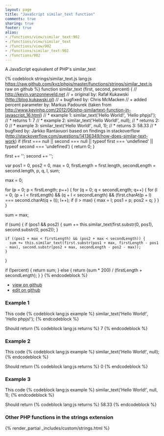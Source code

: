```yaml
---
layout: page
title: "JavaScript similar_text function"
comments: true
sharing: true
footer: true
alias:
- /functions/view/similar_text:902
- /functions/view/similar_text
- /functions/view/902
- /functions/similar_text:902
- /functions/902
---
```

<!-- Generated by Rakefile:build -->
A JavaScript equivalent of PHP's similar_text

{% codeblock strings/similar_text.js lang:js https://raw.github.com/kvz/phpjs/master/functions/strings/similar_text.js raw on github %}
function similar_text (first, second, percent) {
  // http://kevin.vanzonneveld.net
  // +   original by: Rafał Kukawski (http://blog.kukawski.pl)
  // +   bugfixed by: Chris McMacken
  // +   added percent parameter by: Markus Padourek (taken from http://www.kevinhq.com/2012/06/php-similartext-function-in-javascript_16.html)
  // *     example 1: similar_text('Hello World!', 'Hello phpjs!');
  // *     returns 1: 7
  // *     example 2: similar_text('Hello World!', null);
  // *     returns 2: 0
  // *     example 3: similar_text('Hello World!', null, 1);
  // *     returns 3: 58.33
  // *   bugfixed by: Jarkko Rantavuori based on findings in stackoverflow (http://stackoverflow.com/questions/14136349/how-does-similar-text-work)
  if (first === null || second === null || typeof first === 'undefined' || typeof second === 'undefined') {
    return 0;
  }

  first += '';
  second += '';

  var pos1 = 0,
    pos2 = 0,
    max = 0,
    firstLength = first.length,
    secondLength = second.length,
    p, q, l, sum;

  max = 0;

  for (p = 0; p < firstLength; p++) {
    for (q = 0; q < secondLength; q++) {
      for (l = 0;
      (p + l < firstLength) && (q + l < secondLength) && (first.charAt(p + l) === second.charAt(q + l)); l++);
      if (l > max) {
        max = l;
        pos1 = p;
        pos2 = q;
      }
    }
  }

  sum = max;

  if (sum) {
    if (pos1 && pos2) {
      sum += this.similar_text(first.substr(0, pos1), second.substr(0, pos2));
    }

    if ((pos1 + max < firstLength) && (pos2 + max < secondLength)) {
      sum += this.similar_text(first.substr(pos1 + max, firstLength - pos1 - max), second.substr(pos2 + max, secondLength - pos2 - max));
    }
  }

  if (!percent) {
    return sum;
  } else {
    return (sum * 200) / (firstLength + secondLength);
  }
}
{% endcodeblock %}

 - [view on github](https://github.com/kvz/phpjs/blob/master/functions/strings/similar_text.js)
 - [edit on github](https://github.com/kvz/phpjs/edit/master/functions/strings/similar_text.js)

### Example 1
This code
{% codeblock lang:js example %}
similar_text('Hello World!', 'Hello phpjs!');
{% endcodeblock %}

Should return
{% codeblock lang:js returns %}
7
{% endcodeblock %}

### Example 2
This code
{% codeblock lang:js example %}
similar_text('Hello World!', null);
{% endcodeblock %}

Should return
{% codeblock lang:js returns %}
0
{% endcodeblock %}

### Example 3
This code
{% codeblock lang:js example %}
similar_text('Hello World!', null, 1);
{% endcodeblock %}

Should return
{% codeblock lang:js returns %}
58.33
{% endcodeblock %}


### Other PHP functions in the strings extension
{% render_partial _includes/custom/strings.html %}
